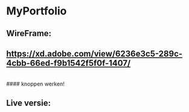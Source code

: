 # MyPortfolio

## WireFrame: 
## https://xd.adobe.com/view/6236e3c5-289c-4cbb-66ed-f9b1542f5f0f-1407/
<br>
#### knoppen werken!

## Live versie:
